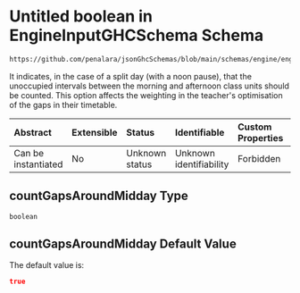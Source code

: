 # Untitled boolean in EngineInputGHCSchema Schema

```txt
https://github.com/penalara/jsonGhcSchemas/blob/main/schemas/engine/engineSpecification.schema.json#/properties/engineSettings/properties/countGapsAroundMidday
```

It indicates, in the case of a split day (with a noon pause), that the unoccupied intervals between the morning and afternoon class units should be counted. This option affects the weighting in the teacher's optimisation of the gaps in their timetable.

| Abstract            | Extensible | Status         | Identifiable            | Custom Properties | Additional Properties | Access Restrictions | Defined In                                                                                               |
| :------------------ | :--------- | :------------- | :---------------------- | :---------------- | :-------------------- | :------------------ | :------------------------------------------------------------------------------------------------------- |
| Can be instantiated | No         | Unknown status | Unknown identifiability | Forbidden         | Allowed               | none                | [engineSpecification.schema.json\*](../../../out/engineSpecification.schema.json "open original schema") |

## countGapsAroundMidday Type

`boolean`

## countGapsAroundMidday Default Value

The default value is:

```json
true
```
